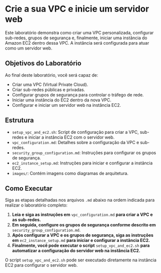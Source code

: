 # Crie a sua VPC e inicie um servidor web

Este laboratório demonstra como criar uma VPC personalizada, configurar sub-redes, grupos de segurança e, finalmente, iniciar uma instância do Amazon EC2 dentro dessa VPC. A instância será configurada para atuar como um servidor web.

## Objetivos do Laboratório

Ao final deste laboratório, você será capaz de:
- Criar uma VPC (Virtual Private Cloud).
- Criar sub-redes públicas e privadas.
- Configurar grupos de segurança para controlar o tráfego de rede.
- Iniciar uma instância do EC2 dentro da nova VPC.
- Configurar e iniciar um servidor web na instância EC2.

## Estrutura

- `setup_vpc_and_ec2.sh`: Script de configuração para criar a VPC, sub-redes e iniciar a instância EC2 com o servidor web.
- `vpc_configuration.md`: Detalhes sobre a configuração da VPC e sub-redes.
- `security_group_configuration.md`: Instruções para configurar os grupos de segurança.
- `ec2_instance_setup.md`: Instruções para iniciar e configurar a instância EC2.
- `images/`: Contém imagens como diagramas de arquitetura.

## Como Executar

Siga as etapas detalhadas nos arquivos `.md` abaixo na ordem indicada para realizar o laboratório completo:

1. **Leia e siga as instruções em** `vpc_configuration.md` **para criar a VPC e as sub-redes.**
2. **Em seguida, configure os grupos de segurança conforme descrito em** `security_group_configuration.md`.
3. **Após configurar a VPC e os grupos de segurança, siga as instruções em** `ec2_instance_setup.md` **para iniciar e configurar a instância EC2.**
4. **Finalmente, você pode executar o script** `setup_vpc_and_ec2.sh` **para automatizar a configuração do servidor web na instância EC2.**

O script `setup_vpc_and_ec2.sh` pode ser executado diretamente na instância EC2 para configurar o servidor web.
